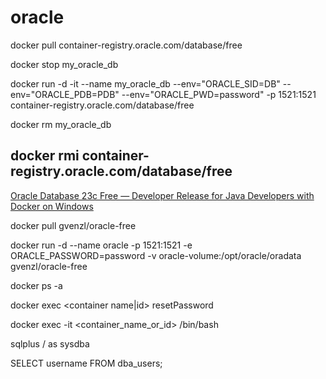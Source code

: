# oracle

docker pull container-registry.oracle.com/database/free

docker stop my_oracle_db

docker run -d -it --name my_oracle_db --env="ORACLE_SID=DB" --env="ORACLE_PDB=PDB" --env="ORACLE_PWD=password" -p 1521:1521 container-registry.oracle.com/database/free

docker rm my_oracle_db

docker rmi container-registry.oracle.com/database/free
--
[Oracle Database 23c Free — Developer Release for Java Developers with Docker on Windows](https://medium.com/oracledevs/oracle-database-23c-free-developer-release-for-java-developers-with-docker-on-windows-b164a7a61a91)

docker pull gvenzl/oracle-free

docker run -d --name oracle -p 1521:1521 -e ORACLE_PASSWORD=password -v oracle-volume:/opt/oracle/oradata gvenzl/oracle-free

docker ps -a

docker exec <container name|id> resetPassword <your password>

docker exec -it <container_name_or_id> /bin/bash

sqlplus / as sysdba

SELECT username FROM dba_users;
